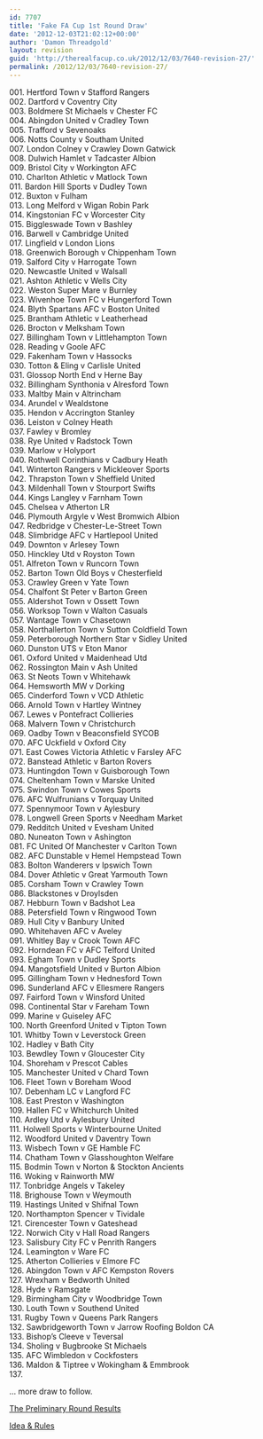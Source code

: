 ```yaml
---
id: 7707
title: 'Fake FA Cup 1st Round Draw'
date: '2012-12-03T21:02:12+00:00'
author: 'Damon Threadgold'
layout: revision
guid: 'http://therealfacup.co.uk/2012/12/03/7640-revision-27/'
permalink: /2012/12/03/7640-revision-27/
---
```


001\. Hertford Town v Stafford Rangers  
002\. Dartford v Coventry City  
003\. Boldmere St Michaels v Chester FC  
004\. Abingdon United v Cradley Town  
005\. Trafford v Sevenoaks  
006\. Notts County v Southam United  
007\. London Colney v Crawley Down Gatwick  
008\. Dulwich Hamlet v Tadcaster Albion  
009\. Bristol City v Workington AFC  
010\. Charlton Athletic v Matlock Town  
011\. Bardon Hill Sports v Dudley Town  
012\. Buxton v Fulham  
013\. Long Melford v Wigan Robin Park  
014\. Kingstonian FC v Worcester City  
015\. Biggleswade Town v Bashley  
016\. Barwell v Cambridge United  
017\. Lingfield v London Lions  
018\. Greenwich Borough v Chippenham Town  
019\. Salford City v Harrogate Town  
020\. Newcastle United v Walsall  
021\. Ashton Athletic v Wells City  
022\. Weston Super Mare v Burnley  
023\. Wivenhoe Town FC v Hungerford Town  
024\. Blyth Spartans AFC v Boston United  
025\. Brantham Athletic v Leatherhead  
026\. Brocton v Melksham Town  
027\. Billingham Town v Littlehampton Town  
028\. Reading v Goole AFC  
029\. Fakenham Town v Hassocks  
030\. Totton &amp; Eling v Carlisle United  
031\. Glossop North End v Herne Bay  
032\. Billingham Synthonia v Alresford Town  
033\. Maltby Main v Altrincham  
034\. Arundel v Wealdstone  
035\. Hendon v Accrington Stanley  
036\. Leiston v Colney Heath  
037\. Fawley v Bromley  
038\. Rye United v Radstock Town  
039\. Marlow v Holyport  
040\. Rothwell Corinthians v Cadbury Heath  
041\. Winterton Rangers v Mickleover Sports  
042\. Thrapston Town v Sheffield United  
043\. Mildenhall Town v Stourport Swifts  
044\. Kings Langley v Farnham Town  
045\. Chelsea v Atherton LR  
046\. Plymouth Argyle v West Bromwich Albion  
047\. Redbridge v Chester-Le-Street Town  
048\. Slimbridge AFC v Hartlepool United  
049\. Downton v Arlesey Town  
050\. Hinckley Utd v Royston Town  
051\. Alfreton Town v Runcorn Town  
052\. Barton Town Old Boys v Chesterfield  
053\. Crawley Green v Yate Town  
054\. Chalfont St Peter v Barton Green  
055\. Aldershot Town v Ossett Town  
056\. Worksop Town v Walton Casuals  
057\. Wantage Town v Chasetown  
058\. Northallerton Town v Sutton Coldfield Town  
059\. Peterborough Northern Star v Sidley United  
060\. Dunston UTS v Eton Manor  
061\. Oxford United v Maidenhead Utd  
062\. Rossington Main v Ash United  
063\. St Neots Town v Whitehawk  
064\. Hemsworth MW v Dorking  
065\. Cinderford Town v VCD Athletic  
066\. Arnold Town v Hartley Wintney  
067\. Lewes v Pontefract Collieries  
068\. Malvern Town v Christchurch  
069\. Oadby Town v Beaconsfield SYCOB  
070\. AFC Uckfield v Oxford City  
071\. East Cowes Victoria Athletic v Farsley AFC  
072\. Banstead Athletic v Barton Rovers  
073\. Huntingdon Town v Guisborough Town  
074\. Cheltenham Town v Marske United  
075\. Swindon Town v Cowes Sports  
076\. AFC Wulfrunians v Torquay United  
077\. Spennymoor Town v Aylesbury  
078\. Longwell Green Sports v Needham Market  
079\. Redditch United v Evesham United  
080\. Nuneaton Town v Ashington  
081\. FC United Of Manchester v Carlton Town  
082\. AFC Dunstable v Hemel Hempstead Town  
083\. Bolton Wanderers v Ipswich Town  
084\. Dover Athletic v Great Yarmouth Town  
085\. Corsham Town v Crawley Town  
086\. Blackstones v Droylsden  
087\. Hebburn Town v Badshot Lea  
088\. Petersfield Town v Ringwood Town  
089\. Hull City v Banbury United  
090\. Whitehaven AFC v Aveley  
091\. Whitley Bay v Crook Town AFC  
092\. Horndean FC v AFC Telford United  
093\. Egham Town v Dudley Sports  
094\. Mangotsfield United v Burton Albion  
095\. Gillingham Town v Hednesford Town  
096\. Sunderland AFC v Ellesmere Rangers  
097\. Fairford Town v Winsford United  
098\. Continental Star v Fareham Town  
099\. Marine v Guiseley AFC  
100\. North Greenford United v Tipton Town  
101\. Whitby Town v Leverstock Green  
102\. Hadley v Bath City  
103\. Bewdley Town v Gloucester City  
104\. Shoreham v Prescot Cables  
105\. Manchester United v Chard Town  
106\. Fleet Town v Boreham Wood  
107\. Debenham LC v Langford FC  
108\. East Preston v Washington  
109\. Hallen FC v Whitchurch United  
110\. Ardley Utd v Aylesbury United  
111\. Holwell Sports v Winterbourne United  
112\. Woodford United v Daventry Town  
113\. Wisbech Town v GE Hamble FC  
114\. Chatham Town v Glasshoughton Welfare  
115\. Bodmin Town v Norton &amp; Stockton Ancients  
116\. Woking v Rainworth MW  
117\. Tonbridge Angels v Takeley  
118\. Brighouse Town v Weymouth  
119\. Hastings United v Shifnal Town  
120\. Northampton Spencer v Tividale  
121\. Cirencester Town v Gateshead  
122\. Norwich City v Hall Road Rangers  
123\. Salisbury City FC v Penrith Rangers  
124\. Leamington v Ware FC  
125\. Atherton Collieries v Elmore FC  
126\. Abingdon Town v AFC Kempston Rovers  
127\. Wrexham v Bedworth United  
128\. Hyde v Ramsgate  
129\. Birmingham City v Woodbridge Town  
130\. Louth Town v Southend United  
131\. Rugby Town v Queens Park Rangers  
132\. Sawbridgeworth Town v Jarrow Roofing Boldon CA  
133\. Bishop’s Cleeve v Teversal  
134\. Sholing v Bugbrooke St Michaels  
135\. AFC Wimbledon v Cockfosters  
136\. Maldon &amp; Tiptree v Wokingham &amp; Emmbrook  
137\.

… more draw to follow.

[The Preliminary Round Results](http://therealfacup.co.uk/2012/08/04/preliminary-round-results/)

[Idea &amp; Rules](http://therealfacup.co.uk/2012/07/11/the-fake-fa-cup/)